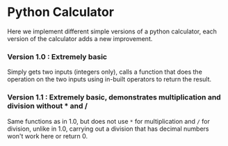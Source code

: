 # Python Calculator

Here we implement different simple versions of a python calculator, each version of the calculator adds a new improvement.

### Version 1.0 : Extremely basic

Simply gets two inputs (integers only), calls a function that does the operation on the two inputs using in-built operators to return the result.

### Version 1.1 : Extremely basic, demonstrates multiplication and division without * and /

Same functions as in 1.0, but does not use `*` for multiplication and `/` for division, unlike in 1.0, carrying out a division that has decimal numbers won't work here or return 0.